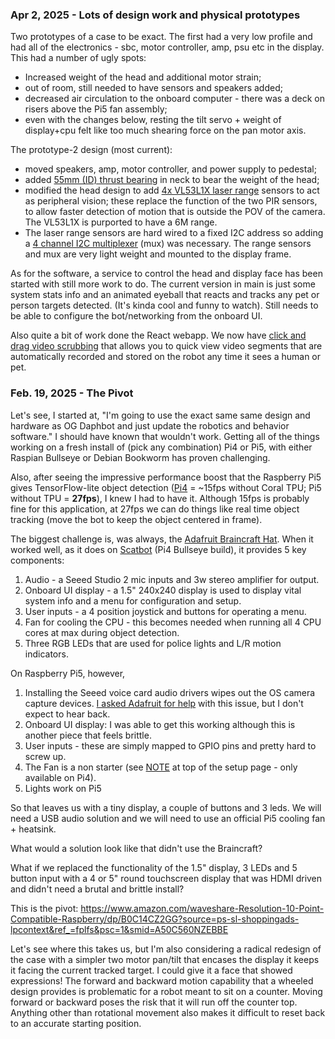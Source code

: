 
### Apr 2, 2025 - Lots of design work and physical prototypes

Two prototypes of a case to be exact.  The first had a very low profile and had all of the electronics - sbc, motor controller, amp, psu etc in the display.  This had a number of ugly spots:

- Increased weight of the head and additional motor strain;
- out of room, still needed to have sensors and speakers added;
- decreased air circulation to the onboard computer - there was a deck on risers above the Pi5 fan assembly;
- even with the changes below, resting the tilt servo + weight of display+cpu felt like too much shearing force on the pan motor axis.

The prototype-2 design (most current):
- moved speakers, amp, motor controller, and power supply to pedestal;
- added [55mm (ID) thrust bearing](https://www.amazon.com/dp/B07GC7VWMM?ref_=ppx_hzsearch_conn_dt_b_fed_asin_title_5&th=1) in neck to bear the weight of the head;
- modified the head design to add [4x VL53L1X laser range](https://www.amazon.com/dp/B0DC6M6G7W?ref_=ppx_hzsearch_conn_dt_b_fed_asin_title_1) sensors to act as peripheral vision; these replace the function of the two PIR sensors, to allow faster detection of motion that is outside the POV of the camera.  The VL53L1X is purported to have a 6M range.
- The laser range sensors are hard wired to a fixed I2C address so adding a [4 channel I2C multiplexer](https://www.adafruit.com/product/5664?gQT=2) (mux) was necessary.  The range sensors and mux are very light weight and mounted to the display frame.

As for the software, a service to control the head and display face has been started with still more work to do.  The current version in main is just some system stats info and an animated eyeball that reacts and tracks any pet or person targets detected.  (It's kinda cool and funny to watch).  Still needs to be able to configure the bot/networking from the onboard UI.

Also quite a bit of work done the React webapp.  We now have [click and drag video scrubbing](https://github.com/littlebee/daphbot-due/pull/22) that allows you to quick view video segments that are automatically recorded and stored on the robot any time it sees a human or pet.


### Feb. 19, 2025 - The Pivot

Let's see, I started at, "I'm going to use the exact same same design and hardware as OG Daphbot and just update the robotics and behavior software."   I should have known that wouldn't work.  Getting all of the things working on a fresh install of (pick any combination) Pi4 or Pi5, with either Raspian Bullseye or Debian Bookworm has proven challenging.

Also, after seeing the impressive performance boost that the Raspberry Pi5 gives TensorFlow-lite object detection ([Pi4](https://github.com/littlebee/scatbot-edge-ai-shootout/blob/main/docs/images/pi4b4gb_results/pi4b4gb_chart.png) = ~15fps without Coral TPU; Pi5 without TPU = **27fps**),  I knew I had to have it.  Although 15fps is probably fine for this application, at 27fps we can do things like real time object tracking (move the bot to keep the object centered in frame).

The biggest challenge is, was always, the [Adafruit Braincraft Hat](https://www.adafruit.com/product/4374).  When it worked well, as it does on [Scatbot](https://github.com/littlebee/scatbot) (Pi4 Bullseye build), it provides 5 key components:

1. Audio - a Seeed Studio 2 mic inputs and 3w stereo amplifier for output.
2. Onboard UI display - a 1.5" 240x240 display is used to display vital system info and a menu for configuration and setup.
3. User inputs - a 4 position joystick and buttons for operating a menu.
4. Fan for cooling the CPU - this becomes needed when running all 4 CPU cores at max during object detection.
5. Three RGB LEDs that are used for police lights and L/R motion indicators.

On Raspberry Pi5, however,

1. Installing the Seeed voice card audio drivers wipes out the OS camera capture devices.  [I asked Adafruit for help](https://forums.adafruit.com/viewtopic.php?t=216758) with this issue, but I don't expect to hear back.
2. Onboard UI display: I was able to get this working although this is another piece that feels brittle.
3. User inputs - these are simply mapped to GPIO pins and pretty hard to screw up.
4. The Fan is a non starter (see [NOTE](https://learn.adafruit.com/adafruit-braincraft-hat-easy-machine-learning-for-raspberry-pi/fan-service-setup) at top of the setup page - only available on Pi4).
5. Lights work on Pi5

So that leaves us with a tiny display, a couple of buttons and 3 leds.  We will need a USB audio solution and we will need to use an official Pi5 cooling fan + heatsink.

What would a solution look like that didn't use the Braincraft?

What if we replaced the functionality of the 1.5" display, 3 LEDs and 5 button input with a 4 or 5" round touchscreen display that was HDMI driven and didn't need a brutal and brittle install?

This is the pivot:  https://www.amazon.com/waveshare-Resolution-10-Point-Compatible-Raspberry/dp/B0C14CZ2GG?source=ps-sl-shoppingads-lpcontext&ref_=fplfs&psc=1&smid=A50C560NZEBBE

Let's see where this takes us, but I'm also considering a radical redesign of the case with a simpler two motor pan/tilt that encases the display it keeps it facing the current tracked target.   I could give it a face that showed expressions!  The forward and backward motion capability that a wheeled design provides is problematic for a robot meant to sit on a counter.  Moving forward or backward poses the risk that it will run off the counter top.  Anything other than rotational movement also makes it difficult to reset back to an accurate starting position.

